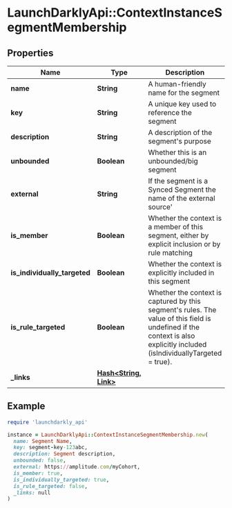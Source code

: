 # LaunchDarklyApi::ContextInstanceSegmentMembership

## Properties

| Name | Type | Description | Notes |
| ---- | ---- | ----------- | ----- |
| **name** | **String** | A human-friendly name for the segment |  |
| **key** | **String** | A unique key used to reference the segment |  |
| **description** | **String** | A description of the segment&#39;s purpose |  |
| **unbounded** | **Boolean** | Whether this is an unbounded/big segment |  |
| **external** | **String** | If the segment is a Synced Segment the name of the external source&#39; |  |
| **is_member** | **Boolean** | Whether the context is a member of this segment, either by explicit inclusion or by rule matching |  |
| **is_individually_targeted** | **Boolean** | Whether the context is explicitly included in this segment |  |
| **is_rule_targeted** | **Boolean** | Whether the context is captured by this segment&#39;s rules. The value of this field is undefined if the context is also explicitly included (isIndividuallyTargeted &#x3D; true). |  |
| **_links** | [**Hash&lt;String, Link&gt;**](Link.md) |  |  |

## Example

```ruby
require 'launchdarkly_api'

instance = LaunchDarklyApi::ContextInstanceSegmentMembership.new(
  name: Segment Name,
  key: segment-key-123abc,
  description: Segment description,
  unbounded: false,
  external: https://amplitude.com/myCohort,
  is_member: true,
  is_individually_targeted: true,
  is_rule_targeted: false,
  _links: null
)
```

